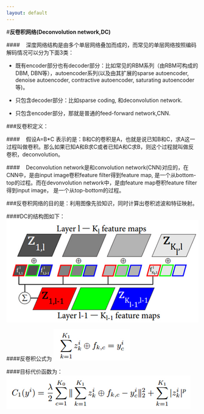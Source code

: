 ```yaml
---
layout: default
---
```

#**反卷积网络(Deconvolution network,DC)**

####&nbsp;&nbsp;&nbsp;&nbsp;深度网络结构是由多个单层网络叠加而成的，而常见的单层网络按照编码解码情况可以分为下面3类：

- 既有encoder部分也有decoder部分：比如常见的RBM系列（由RBM可构成的DBM, DBN等），autoencoder系列(以及由其扩展的sparse autoencoder, denoise autoencoder, contractive autoencoder, saturating autoencoder等)。

- 只包含decoder部分：比如sparse coding, 和deconvolution network.

- 只包含encoder部分，那就是普通的feed-forward network,CNN.

###反卷积定义：

####&nbsp;&nbsp;&nbsp;&nbsp;假设A=B*C 表示的是：B和C的卷积是A，也就是说已知B和C，求A这一过程叫做卷积。那么如果已知A和B求C或者已知A和C求B，则这个过程就叫做反卷积，deconvolution。

####&nbsp;&nbsp;&nbsp;&nbsp;Deconvolution network是和convolution network(CNN)对应的，在CNN中，是由input image卷积feature filter得到feature map, 是一个从bottom-top的过程。而在devonvolution network中，是由feature map卷积feature filter得到input image， 是一个从top-bottom的过程。

###反卷积网络的目的是：利用图像先验知识，同时计算出卷积滤波和特征映射。

####DC的结构图如下：
![Alt text](../images/DC.jpg) 

####反卷积公式为
![Alt text](../images/DC-1.jpg)

####目标代价函数为：
![Alt text](../images/DC-2.jpg)